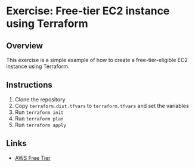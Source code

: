 # Exercise: Free-tier EC2 instance using Terraform

## Overview

This exercise is a simple example of how to create a free-tier-eligible EC2 instance using Terraform.

## Instructions

1. Clone the repository
2. Copy `terraform.dist.tfvars` to `terraform.tfvars` and set the variables
3. Run `terraform init`
4. Run `terraform plan`
5. Run `terraform apply`

## Links

- [AWS Free Tier](https://aws.amazon.com/free/)